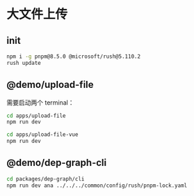 # 大文件上传

## init

``` bash
npm i -g pnpm@8.5.0 @microsoft/rush@5.110.2
rush update
```

## @demo/upload-file

需要启动两个 terminal：

``` bash
cd apps/upload-file
npm run dev
```

``` bash
cd apps/upload-file-vue
npm run dev
```

## @demo/dep-graph-cli

```bash
cd packages/dep-graph/cli
npm run dev ana ../../../common/config/rush/pnpm-lock.yaml
```
